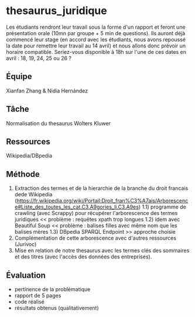 # thesaurus_juridique

Les étudiants rendront leur travail sous la forme d'un rapport et feront une présentation orale (10mn par groupe + 5 min de questions). Ils auront déjà commencé leur stage (en accord avec les étudiants, nous avons repoussé la date pour remettre leur travail au 14 avril) et nous allons donc prévoir un horaire compatible.
Seriez-vous disponible à 18h  sur l'une de ces dates en avril : 18, 19, 24, 25 ou 26 ?

## Équipe

Xianfan Zhang & Nidia Hernández

## Tâche

Normalisation du thesaurus Wolters Kluwer

## Ressources 

Wikipedia/DBpedia

## Méthode 

1) Extraction des termes et de la hierarchie de la branche du droit francais dede Wikipedia (https://fr.wikipedia.org/wiki/Portail:Droit_fran%C3%A7ais/Arborescence#Liste_des_toutes_les_cat.C3.A9gories_li.C3.A9es) 
  1.1) programme de crawling (avec Scrappy) pour récupérer l'arborescence des termes juridiques << problème : requêtes xpath trop longues 
  1.2) idem avec Beautiful Soup << problème : balises filles avec même nom que les balises mères
  1.3) DBpedia SPARQL Endpoint >> approche choisie
2) Complémentation de cette arborescence avec d'autres ressources (Jurivoc) 
3) Mise en relation de notre thesaurus avec les termes clés des sommaires et des titres (avec l'accès des données des entreprises).

## Évaluation

- pertinence de la problématique
- rapport de 5 pages
- code réalisé
- résultats obtenus (qualitativement)
